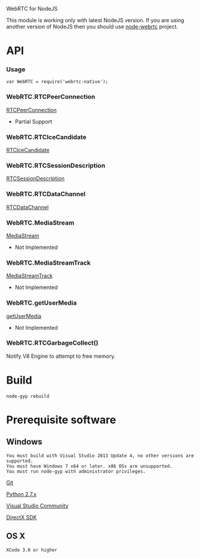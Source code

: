 WebRTC for NodeJS

This module is working only with latest NodeJS version. 
If you are using another version of NodeJS then you should use [node-webrtc](https://github.com/js-platform/node-webrtc) project.

# API

### Usage

````
var WebRTC = require('webrtc-native');
````

### WebRTC.RTCPeerConnection

[RTCPeerConnection](https://developer.mozilla.org/en-US/docs/Web/API/RTCPeerConnection)

- Partial Support

### WebRTC.RTCIceCandidate

[RTCIceCandidate](https://developer.mozilla.org/en-US/docs/Web/Events/icecandidate)

### WebRTC.RTCSessionDescription

[RTCSessionDescription](https://developer.mozilla.org/en-US/docs/Web/API/RTCSessionDescription)

### WebRTC.RTCDataChannel

[RTCDataChannel](https://developer.mozilla.org/en-US/docs/Web/API/RTCDataChannel)

### WebRTC.MediaStream

[MediaStream](https://developer.mozilla.org/en-US/docs/Web/API/MediaStream)

- Not Implemented

### WebRTC.MediaStreamTrack

[MediaStreamTrack](https://developer.mozilla.org/en-US/docs/Web/API/MediaStreamTrack)

- Not Implemented

### WebRTC.getUserMedia

[getUserMedia](https://developer.mozilla.org/en-US/docs/Web/API/Navigator/getUserMedia)

- Not Implemented

### WebRTC.RTCGarbageCollect()

Notify V8 Engine to attempt to free memory.

# Build

````
node-gyp rebuild
````

# Prerequisite software
## Windows

````
You must build with Visual Studio 2013 Update 4, no other versions are supported.
You must have Windows 7 x64 or later. x86 OSs are unsupported.
You must run node-gyp with administrator privileges.
````
[Git](http://git-scm.com/)

[Python 2.7.x](https://www.python.org/downloads/)

[Visual Studio Community](https://www.visualstudio.com/products/visual-studio-community-vs)

[DirectX SDK](https://www.microsoft.com/en-us/download/details.aspx?id=6812)

## OS X
````
XCode 3.0 or higher
````
